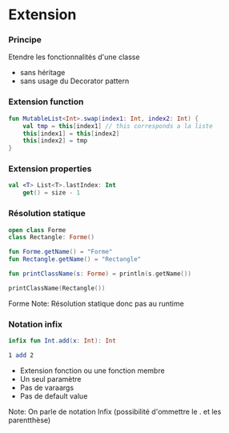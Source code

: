 # Extension


### Principe 

Etendre les fonctionnalités d'une classe
- sans héritage<!-- .element: class="fragment" -->
- sans usage du Decorator pattern<!-- .element: class="fragment" -->


### Extension function

```kotlin
fun MutableList<Int>.swap(index1: Int, index2: Int) {
    val tmp = this[index1] // this corresponds a la liste
    this[index1] = this[index2]
    this[index2] = tmp
}
```


### Extension properties

```kotlin
val <T> List<T>.lastIndex: Int 
    get() = size - 1
```


### Résolution statique

```kotlin
open class Forme
class Rectangle: Forme()

fun Forme.getName() = "Forme"
fun Rectangle.getName() = "Rectangle"

fun printClassName(s: Forme) = println(s.getName())   

printClassName(Rectangle())
```

Forme <!-- .element: class="fragment" style="color: #238500"-->
Note: Résolution statique donc pas au runtime


### Notation infix

```kotlin
infix fun Int.add(x: Int): Int 

1 add 2
```

- Extension fonction ou une fonction membre <!-- .element: class="fragment"-->
- Un seul paramètre <!-- .element: class="fragment" -->
- Pas de varaargs <!-- .element: class="fragment"-->
- Pas de default value <!-- .element: class="fragment"-->

Note: On parle de notation Infix (possibilité d'ommettre le . et les parentthèse)
